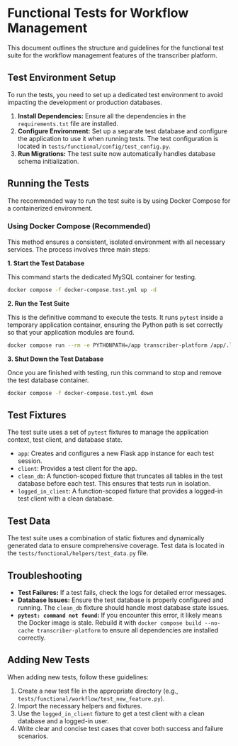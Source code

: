 # Functional Tests for Workflow Management

This document outlines the structure and guidelines for the functional test suite for the workflow management features of the transcriber platform.

## Test Environment Setup

To run the tests, you need to set up a dedicated test environment to avoid impacting the development or production databases.

1.  **Install Dependencies:** Ensure all the dependencies in the `requirements.txt` file are installed.
2.  **Configure Environment:** Set up a separate test database and configure the application to use it when running tests. The test configuration is located in `tests/functional/config/test_config.py`.
3.  **Run Migrations:** The test suite now automatically handles database schema initialization.

## Running the Tests

The recommended way to run the test suite is by using Docker Compose for a containerized environment.

### Using Docker Compose (Recommended)

This method ensures a consistent, isolated environment with all necessary services. The process involves three main steps:

**1. Start the Test Database**

This command starts the dedicated MySQL container for testing.

```bash
docker compose -f docker-compose.test.yml up -d
```

**2. Run the Test Suite**

This is the definitive command to execute the tests. It runs `pytest` inside a temporary application container, ensuring the Python path is set correctly so that your application modules are found.

```bash
docker compose run --rm -e PYTHONPATH=/app transcriber-platform /app/.local/bin/pytest
```

**3. Shut Down the Test Database**

Once you are finished with testing, run this command to stop and remove the test database container.

```bash
docker compose -f docker-compose.test.yml down
```

## Test Fixtures

The test suite uses a set of `pytest` fixtures to manage the application context, test client, and database state.

-   `app`: Creates and configures a new Flask app instance for each test session.
-   `client`: Provides a test client for the app.
-   `clean_db`: A function-scoped fixture that truncates all tables in the test database before each test. This ensures that tests run in isolation.
-   `logged_in_client`: A function-scoped fixture that provides a logged-in test client with a clean database.

## Test Data

The test suite uses a combination of static fixtures and dynamically generated data to ensure comprehensive coverage. Test data is located in the `tests/functional/helpers/test_data.py` file.

## Troubleshooting

-   **Test Failures:** If a test fails, check the logs for detailed error messages.
-   **Database Issues:** Ensure the test database is properly configured and running. The `clean_db` fixture should handle most database state issues.
-   **`pytest: command not found`:** If you encounter this error, it likely means the Docker image is stale. Rebuild it with `docker compose build --no-cache transcriber-platform` to ensure all dependencies are installed correctly.

## Adding New Tests

When adding new tests, follow these guidelines:

1.  Create a new test file in the appropriate directory (e.g., `tests/functional/workflow/test_new_feature.py`).
2.  Import the necessary helpers and fixtures.
3.  Use the `logged_in_client` fixture to get a test client with a clean database and a logged-in user.
4.  Write clear and concise test cases that cover both success and failure scenarios.